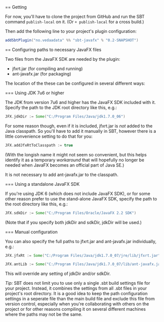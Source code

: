 == Getting

For now, you'll have to clone the project from GitHub and run the SBT command `publish-local` on it. (Or `+ publish-local` for a cross build.)

Then add the following line to your project's plugin configuration:

```scala
addSbtPlugin("no.vedaadata" %% "sbt-javafx" % "0.2-SNAPSHOT")
```


== Configuring paths to necessary JavaFX files

Two files from the JavaFX SDK are needed by the plugin:

* jfxrt.jar (for compiling and running)
* ant-javafx.jar (for packaging)

The location of the these can be configured in several different ways:

=== Using JDK 7u6 or higher

The JDK from version 7u6 and higher has the JavaFX SDK included with it. Specify the path to the JDK root directory like this, e.g.:

```scala
JFX.jdkDir := Some("C:/Program Files/Java/jdk1.7.0_06")
```

For some reason though, even if it is included, jfxrt.jar is *not* added to the Java classpath. So you'll have to add it manually in SBT, however there is a little convenience setting to do that for you:

```scala
JFX.addJfxRtToClasspath := true
```

(With the longish name it might not seem so convenient, but this helps identify it as a temporary *workaround* that will hopefully no longer be needed when JavaFX becomes an official part of Java SE.) 

It is not necessary to add ant-javafx.jar to the classpath.

=== Using a standalone JavaFX SDK

If you're using JDK 6 (which does not include JavaFX SDK), or for some other reason prefer to use the stand-alone JavaFX SDK, specify the path to the root directory like this, e.g.:
 
```scala
JFX.sdkDir := Some("C:/Program Files/Oracle/JavaFX 2.2 SDK")
```

(Note that if you specify both jdkDir and sdkDir, jdkDir will be used.)

=== Manual configuration

You can also specify the full paths to jfxrt.jar and ant-javafx.jar individually, e.g.:

```scala
JFX.jfxRt := Some("C:/Program Files/Java/jdk1.7.0_07/jre/lib/jfxrt.jar")

JFX.antLib := Some("C:/Program Files/Java/jdk1.7.0_07/lib/ant-javafx.jar")
```

This will override any setting of jdkDir and/or sdkDir.

*Tip:* SBT does not limit you to use only a single .sbt build settings file for your project. Instead, it combines the settings from all .sbt files in your project's root directory. It is a good idea to keep the path configuration settings in a seperate file than the main build file and exclude this file from version control, especially when you're collaborating with others on the project or for other reasons compiling it on several different machines where the paths may not be the same. 
